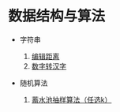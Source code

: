 # 数据结构与算法

- 字符串
  1. [编辑距离](字符串/编辑距离)
  1. [数字转汉字](字符串/数字转汉字)
  
- 随机算法
  1. [蓄水池抽样算法（任选k）](随机算法/蓄水池抽样)
